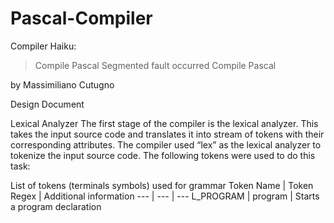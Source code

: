 # Pascal-Compiler

Compiler Haiku:

> Compile Pascal
Segmented fault occurred
Compile Pascal

by
Massimiliano Cutugno
















Design Document

Lexical Analyzer
	The first stage of the compiler is the lexical analyzer. This takes the input source code and translates it into stream of tokens with their corresponding attributes. The compiler used “lex” as the lexical analyzer to tokenize the input source code. The following tokens were used to do this task:

List of tokens (terminals symbols) used for grammar
 Token Name | Token Regex | Additional information
 --- | --- | --- 
 L_PROGRAM | program | Starts a program declaration 


